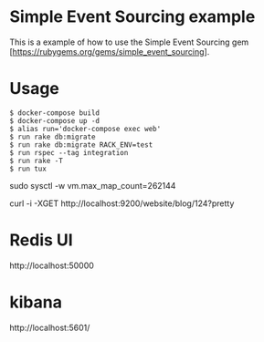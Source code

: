 # Simple Event Sourcing example

This is a example of how to use the Simple Event Sourcing gem [https://rubygems.org/gems/simple_event_sourcing].

# Usage

    $ docker-compose build
    $ docker-compose up -d
    $ alias run='docker-compose exec web'
    $ run rake db:migrate
    $ run rake db:migrate RACK_ENV=test
    $ run rspec --tag integration
    $ run rake -T
    $ run tux


sudo sysctl -w vm.max_map_count=262144

curl -i -XGET http://localhost:9200/website/blog/124?pretty


# Redis UI

  http://localhost:50000

# kibana

  http://localhost:5601/
